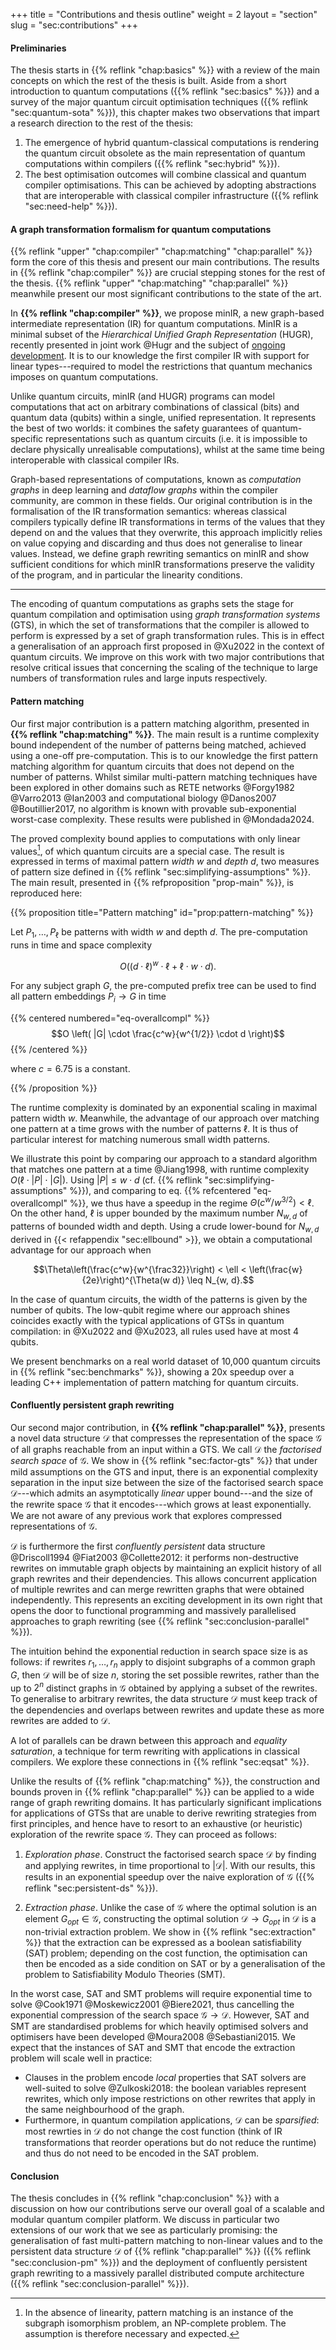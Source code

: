 +++
title = "Contributions and thesis outline"
weight = 2
layout = "section"
slug = "sec:contributions"
+++

#### Preliminaries

The thesis starts in {{% reflink "chap:basics" %}} with a review of the main
concepts on which the rest of the thesis is built. Aside from a short
introduction to quantum computations ({{% reflink "sec:basics" %}}) and a survey
of the major quantum circuit optimisation techniques
({{% reflink "sec:quantum-sota" %}}), this chapter makes two observations that
impart a research direction to the rest of the thesis:

1. The emergence of hybrid quantum-classical computations is rendering the
   quantum circuit obsolete as the main representation of quantum computations
   within compilers ({{% reflink "sec:hybrid" %}}).
2. The best optimisation outcomes will combine classical and quantum compiler
   optimisations. This can be achieved by adopting abstractions that are
   interoperable with classical compiler infrastructure
   ({{% reflink "sec:need-help" %}}).

#### A graph transformation formalism for quantum computations

{{% reflink "upper" "chap:compiler" "chap:matching" "chap:parallel" %}} form the
core of this thesis and present our main contributions. The results in
{{% reflink "chap:compiler" %}} are crucial stepping stones for the rest of the
thesis. {{% reflink "upper" "chap:matching" "chap:parallel" %}} meanwhile
present our most significant contributions to the state of the art.

In **{{% reflink "chap:compiler" %}}**, we propose minIR, a new graph-based
intermediate representation (IR) for quantum computations. MinIR is a minimal
subset of the _Hierarchical Unified Graph Representation_ (HUGR), recently
presented in joint work @Hugr and the subject of
[ongoing development](https://github.com/CQCL/hugr). It is to our knowledge the
first compiler IR with support for linear types---required to model the
restrictions that quantum mechanics imposes on quantum computations.

Unlike quantum circuits, minIR (and HUGR) programs can model computations that
act on arbitrary combinations of classical (bits) and quantum data (qubits)
within a single, unified representation. It represents the best of two worlds:
it combines the safety guarantees of quantum-specific representations such as
quantum circuits (i.e. it is impossible to declare physically unrealisable
computations), whilst at the same time being interoperable with classical
compiler IRs.

Graph-based representations of computations, known as _computation graphs_ in
deep learning and _dataflow graphs_ within the compiler community, are common in
these fields. Our original contribution is in the formalisation of the IR
transformation semantics: whereas classical compilers typically define IR
transformations in terms of the values that they depend on and the values that
they overwrite, this approach implicitly relies on value copying and discarding
and thus does not generalise to linear values. Instead, we define graph
rewriting semantics on minIR and show sufficient conditions for which minIR
transformations preserve the validity of the program, and in particular the
linearity conditions.

---

The encoding of quantum computations as graphs sets the stage for quantum
compilation and optimisation using _graph transformation systems_ (GTS), in
which the set of transformations that the compiler is allowed to perform is
expressed by a set of graph transformation rules. This is in effect a
generalisation of an approach first proposed in @Xu2022 in the context of
quantum circuits. We improve on this work with two major contributions that
resolve critical issues that concerning the scaling of the technique to large
numbers of transformation rules and large inputs respectively.

#### Pattern matching

Our first major contribution is a pattern matching algorithm, presented in
**{{% reflink "chap:matching" %}}**. The main result is a runtime complexity
bound independent of the number of patterns being matched, achieved using a
one-off pre-computation. This is to our knowledge the first pattern matching
algorithm for quantum circuits that does not depend on the number of patterns.
Whilst similar multi-pattern matching techniques have been explored in other
domains such as RETE networks @Forgy1982 @Varro2013 @Ian2003 and computational
biology @Danos2007 @Boutillier2017, no algorithm is known with provable
sub-exponential worst-case complexity. These results were published in
@Mondada2024.

The proved complexity bound applies to computations with only linear
values[^otherwisehard], of which quantum circuits are a special case. The result
is expressed in terms of maximal pattern _width_ $w$ and _depth_ $d$, two
measures of pattern size defined in
{{% reflink "sec:simplifying-assumptions" %}}. The main result, presented in
{{% refproposition "prop-main" %}}, is reproduced here:

[^otherwisehard]:
    In the absence of linearity, pattern matching is an instance of the subgraph
    isomorphism problem, an NP-complete problem. The assumption is therefore
    necessary and expected.

{{% proposition title="Pattern matching" id="prop:pattern-matching" %}}

Let $P_1, \dots, P_\ell$ be patterns with width $w$ and depth $d$. The
pre-computation runs in time and space complexity

$$O \left( (d\cdot \ell)^w \cdot \ell + \ell \cdot w \cdot d \right).$$

For any subject graph $G$, the pre-computed prefix tree can be used to find all
pattern embeddings $P_i \to G$ in time

{{% centered numbered="eq-overallcompl" %}}
$$O \left( |G| \cdot \frac{c^w}{w^{1/2}} \cdot d \right)$$ {{% /centered %}}

where $c = 6.75$ is a constant.

{{% /proposition %}}

The runtime complexity is dominated by an exponential scaling in maximal pattern
width $w$. Meanwhile, the advantage of our approach over matching one pattern at
a time grows with the number of patterns $\ell$. It is thus of particular
interest for matching numerous small width patterns.

We illustrate this point by comparing our approach to a standard algorithm that
matches one pattern at a time @Jiang1998, with runtime complexity
$O(\ell \cdot |P| \cdot |G|)$. Using $|P| \leq w\cdot d$ (cf.
{{% reflink "sec:simplifying-assumptions" %}}), and comparing to eq.
{{% refcentered "eq-overallcompl" %}}, we thus have a speedup in the regime
$\Theta(c^w / w^{3/2}) < \ell$. On the other hand, $\ell$ is upper bounded by
the maximum number $N_{w, d}$ of patterns of bounded width and depth. Using a
crude lower-bound for $N_{w,d}$ derived in {{< refappendix "sec:ellbound" >}},
we obtain a computational advantage for our approach when

$$\Theta\left(\frac{c^w}{w^{\frac32}}\right) < \ell < \left(\frac{w}{2e}\right)^{\Theta(w d)} \leq N_{w, d}.$$

In the case of quantum circuits, the width of the patterns is given by the
number of qubits. The low-qubit regime where our approach shines coincides
exactly with the typical applications of GTSs in quantum compilation: in @Xu2022
and @Xu2023, all rules used have at most 4 qubits.

We present benchmarks on a real world dataset of 10,000 quantum circuits in
{{% reflink "sec:benchmarks" %}}, showing a 20x speedup over a leading C++
implementation of pattern matching for quantum circuits.

#### Confluently persistent graph rewriting

Our second major contribution, in **{{% reflink "chap:parallel" %}}**, presents
a novel data structure $\mathcal{D}$ that compresses the representation of the
space $\mathcal{G}$ of all graphs reachable from an input within a GTS. We call
$\mathcal{D}$ the _factorised search space_ of $\mathcal{G}$. We show in
{{% reflink "sec:factor-gts" %}} that under mild assumptions on the GTS and
input, there is an exponential complexity separation in the input size between
the size of the factorised search space $\mathcal{D}$---which admits an
asymptotically _linear_ upper bound---and the size of the rewrite space
$\mathcal{G}$ that it encodes---which grows at least exponentially. We are not
aware of any previous work that explores compressed representations of
$\mathcal{G}$.

$\mathcal{D}$ is furthermore the first _confluently persistent_ data structure
@Driscoll1994 @Fiat2003 @Collette2012: it performs non-destructive rewrites on
immutable graph objects by maintaining an explicit history of all graph rewrites
and their dependencies. This allows concurrent application of multiple rewrites
and can merge rewritten graphs that were obtained independently. This represents
an exciting development in its own right that opens the door to functional
programming and massively parallelised approaches to graph rewriting (see
{{% reflink "sec:conclusion-parallel" %}}).

The intuition behind the exponential reduction in search space size is as
follows: if rewrites $r_1, \dots, r_n$ apply to disjoint subgraphs of a common
graph $G$, then $\mathcal{D}$ will be of size $n$, storing the set possible
rewrites, rather than the up to $2^n$ distinct graphs in $\mathcal{G}$ obtained
by applying a subset of the rewrites. To generalise to arbitrary rewrites, the
data structure $\mathcal{D}$ must keep track of the dependencies and overlaps
between rewrites and update these as more rewrites are added to $\mathcal{D}$.

A lot of parallels can be drawn between this approach and _equality saturation_,
a technique for term rewriting with applications in classical compilers. We
explore these connections in {{% reflink "sec:eqsat" %}}.

Unlike the results of {{% reflink "chap:matching" %}}, the construction and
bounds proven in {{% reflink "chap:parallel" %}} can be applied to a wide range
of graph rewriting domains. It has particularly significant implications for
applications of GTSs that are unable to derive rewriting strategies from first
principles, and hence have to resort to an exhaustive (or heuristic) exploration
of the rewrite space $\mathcal{G}$. They can proceed as follows:

1. _Exploration phase_. Construct the factorised search space $\mathcal{D}$ by
   finding and applying rewrites, in time proportional to $|\mathcal{D}|$. With
   our results, this results in an exponential speedup over the naive
   exploration of $\mathcal{G}$ ({{% reflink "sec:persistent-ds" %}}).

2. _Extraction phase_. Unlike the case of $\mathcal{G}$ where the optimal
   solution is an element $G_{opt} \in \mathcal{G}$, constructing the optimal
   solution $\mathcal{D} \rightarrow G_{opt}$ in $\mathcal{D}$ is a non-trivial
   extraction problem. We show in {{% reflink "sec:extraction" %}} that the
   extraction can be expressed as a boolean satisfiability (SAT) problem;
   depending on the cost function, the optimisation can then be encoded as a
   side condition on SAT or by a generalisation of the problem to Satisfiability
   Modulo Theories (SMT).

In the worst case, SAT and SMT problems will require exponential time to solve
@Cook1971 @Moskewicz2001 @Biere2021, thus cancelling the exponential compression
of the search space $\mathcal{G} \rightarrow \mathcal{D}$. However, SAT and SMT
are standardised problems for which heavily optimised solvers and optimisers
have been developed @Moura2008 @Sebastiani2015. We expect that the instances of
SAT and SMT that encode the extraction problem will scale well in practice:

- Clauses in the problem encode _local_ properties that SAT solvers are
  well-suited to solve @Zulkoski2018&#x200B;: the boolean variables represent
  rewrites, which only impose restrictions on other rewrites that apply in the
  same neighbourhood of the graph.
- Furthermore, in quantum compilation applications, $\mathcal{D}$ can be
  _sparsified_: most rewrties in $\mathcal{D}$ do not change the cost function
  (think of IR transformations that reorder operations but do not reduce the
  runtime) and thus do not need to be encoded in the SAT problem.

#### Conclusion

The thesis concludes in {{% reflink "chap:conclusion" %}} with a discussion on
how our contributions serve our overall goal of a scalable and modular quantum
compiler platform. We discuss in particular two extensions of our work that we
see as particularly promising: the generalisation of fast multi-pattern matching
to non-linear values and to the persistent data structure $\mathcal{D}$ of
{{% reflink "chap:parallel" %}} ({{% reflink "sec:conclusion-pm" %}}) and the
deployment of confluently persistent graph rewriting to a massively parallel
distributed compute architecture ({{% reflink "sec:conclusion-parallel" %}}).
